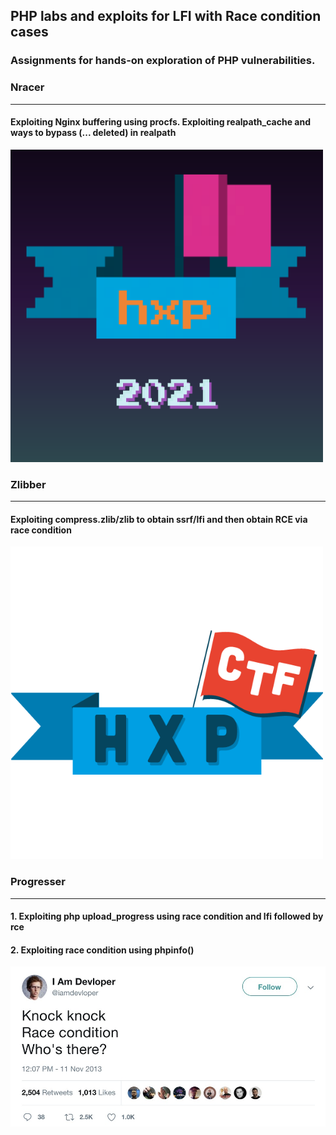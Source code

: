## PHP labs and exploits for LFI with Race condition cases
### Assignments for hands-on exploration of PHP vulnerabilities. 

### Nracer
---
#### Exploiting Nginx buffering using procfs. Exploiting realpath_cache and ways to bypass (... deleted) in realpath
<img src="https://github.com/rive-n/php-lfi-race-labs/blob/master/imgs/hxp_2021.png" width="500" height="500">

### Zlibber
---
#### Exploiting compress.zlib/zlib to obtain ssrf/lfi and then obtain RCE via race condition
<img src="https://github.com/rive-n/php-lfi-race-labs/blob/master/imgs/hxp_2018.png" width="500" height="500">

### Progresser
---
#### 1. Exploiting php upload_progress using race condition and lfi followed by rce 
#### 2. Exploiting race condition using phpinfo()
<img src="https://github.com/rive-n/php-lfi-race-labs/blob/master/imgs/race.jpeg"  >
